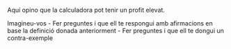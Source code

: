 Aquí opino que la calculadora pot tenir un profit elevat.

Imagineu-vos
	- Fer preguntes i que ell te respongui amb afirmacions en base la definició donada anteriorment
	- Fer preguntes i que ell te dongui un contra-exemple
